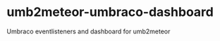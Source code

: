 umb2meteor-umbraco-dashboard
============================

Umbraco eventlisteners and dashboard for umb2meteor
